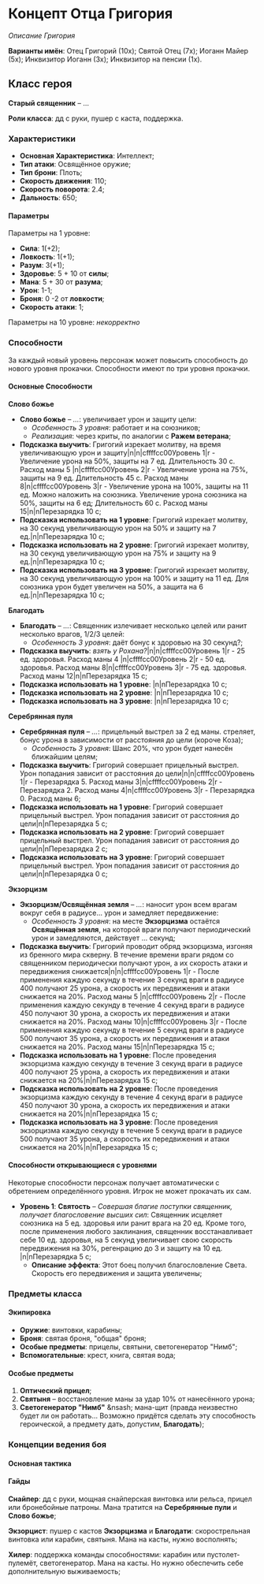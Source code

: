 # Концепт Отца Григория
*Описание Григория*

**Варианты имён**: Отец Григорий (10x); Святой Отец (7x); Иоганн Майер (5x); Инквизитор Иоганн (3x); Инквизитор на пенсии (1x).

## Класс героя
**Старый священник** &ndash; ...

**Роли класса**: дд с руки, пушер с каста, поддержка.

### Характеристики
   * **Основная Характеристика**: Интеллект;
   * **Тип атаки**: Освящённое оружие;
   * **Тип брони**: Плоть;
   * **Скорость движения**: 110;
   * **Скорость поворота**: 2.4;
   * **Дальность**: 650;

#### Параметры

Параметры на 1 уровне:

   * **Сила**: 1(+2);
   * **Ловкость**: 1(+1);
   * **Разум**: 3(+1);
   * **Здоровье**: 5 + 10 от **силы**;
   * **Мана**: 5 + 30 от **разума**;
   * **Урон**: 1-1;
   * **Броня**: 0 -2 от **ловкости**;
   * **Скорость атаки**: 1;

Параметры на 10 уровне:
*некорректно*

### Способности
За каждый новый уровень персонаж может повысить способность до нового уровня прокачки. Способности имеют по три уровня прокачки.

#### Основные Способности

**Слово божье**

* **Слово божье** &ndash; *...*: увеличивает урон и защиту цели:
   * *Особенность 3 уровня*: работает и на союзников;
   * *Реализация*: через криты, по аналогии с **Ражем ветерана**;
* **Подсказка выучить**: Григогий изрекает молитву, на время увеличивающую урон и защиту|n|n|cffffcc00Уровень 1|r - Увеличение урона на 50%, защиты на 7 ед. Длительность 30 с. Расход маны 5 |n|cffffcc00Уровень 2|r - Увеличение урона на 75%, защиты на 9 ед. Длительность 45 с. Расход маны 8|n|cffffcc00Уровень 3|r - Увеличение урона на 100%, защиты на 11 ед. Можно наложить на союзника. Увеличение урона союзника на 50%, защиты на 6 ед; Длительность 60 с. Расход маны 15|n|nПерезарядка 10 с;
* **Подсказка использовать на 1 уровне**: Григогий изрекает молитву, на 30 секунд увеличивающую урон на 50% и защиту на 7 ед.|n|nПерезарядка 10 с;
* **Подсказка использовать на 2 уровне**: Григогий изрекает молитву, на 30 секунд увеличивающую урон на 75% и защиту на 9 ед.|n|nПерезарядка 10 с;
* **Подсказка использовать на 3 уровне**: Григогий изрекает молитву, на 30 секунд увеличивающую урон на 100% и защиту на 11 ед. Для союзника урон будет увеличен на 50%, а защита на 6 ед.|n|nПерезарядка 10 с;

**Благодать**

* **Благодать** &ndash; *...*: Священник излечивает несколько целей или ранит несколько врагов, 1/2/3 целей:
   * *Особенность 3 уровня*: даёт бонус к здоровью на 30 секунд?;
* **Подсказка выучить**: *взять у Рохана?*|n|n|cffffcc00Уровень 1|r - 25 ед. здоровья. Расход маны 4 |n|cffffcc00Уровень 2|r - 50 ед. здоровья. Расход маны 8|n|cffffcc00Уровень 3|r - 75 ед. здоровья. Расход маны 12|n|nПерезарядка 15 с;
* **Подсказка использовать на 1 уровне**: |n|nПерезарядка 10 с;
* **Подсказка использовать на 2 уровне**: |n|nПерезарядка 10 с;
* **Подсказка использовать на 3 уровне**: |n|nПерезарядка 10 с;

**Серебрянная пуля**

* **Серебрянная пуля** &ndash; *...*: прицельный выстрел за 2 ед маны. стреляет, бонус урона в зависимости от расстояния до цели (короче Коза);
   * *Особенность 3 уровня*: Шанс 20%, что урон будет нанесён ближайшим целям;
* **Подсказка выучить**: Григорий совершает прицельный выстрел. Урон попадания зависит от расстояния до цели|n|n|cffffcc00Уровень 1|r - Перезарядка 5. Расход маны 3|n|cffffcc00Уровень 2|r - Перезарядка 2. Расход маны 4|n|cffffcc00Уровень 3|r - Перезарядка 0. Расход маны 6;
* **Подсказка использовать на 1 уровне**: Григорий совершает прицельный выстрел. Урон попадания зависит от расстояния до цели|n|nПерезарядка 5 с;
* **Подсказка использовать на 2 уровне**: Григорий совершает прицельный выстрел. Урон попадания зависит от расстояния до цели|n|nПерезарядка 2 с;
* **Подсказка использовать на 3 уровне**: Григорий совершает прицельный выстрел. Урон попадания зависит от расстояния до цели|n|nПерезарядка 0 с;

**Экзорцизм**

* **Экзорцизм/Освящённая земля** &ndash; *...*: наносит урон всем врагам вокруг себя в радиусе... урон и замедляет передвижение:
   * *Особенность 3 уровня*: на месте **Экзорцизма** остаётся **Освящённая земля**, на которой враги получают периодический урон и замедляются, действует ... секунд;
* **Подсказка выучить**: Григорий проводит обряд экзорцизма, изгоняя из бренного мира скверну. В течение времени враги рядом со священником периодически получают урон, а их скорость атаки и передвижения снижается|n|n|cffffcc00Уровень 1|r - После применения каждую секунду в течение 3 секунд враги в радиусе 400 получают 25 урона, а скорость их передвижения и атаки снижается на 20%. Расход маны 5 |n|cffffcc00Уровень 2|r - После применения каждую секунду в течение 4 секунд враги в радиусе 450 получают 30 урона, а скорость их передвижения и атаки снижается на 20%. Расход маны 10|n|cffffcc00Уровень 3|r - После применения каждую секунду в течение 5 секунд враги в радиусе 500 получают 35 урона, а скорость их передвижения и атаки снижается на 20%. Расход маны 15|n|nПерезарядка 15 с;
* **Подсказка использовать на 1 уровне**: После проведения экзорцизма каждую секунду в течение 3 секунд враги в радиусе 400 получают 25 урона, а скорость их передвижения и атаки снижается на 20%|n|nПерезарядка 15 с;
* **Подсказка использовать на 2 уровне**: После проведения экзорцизма каждую секунду в течение 4 секунд враги в радиусе 450 получают 30 урона, а скорость их передвижения и атаки снижается на 20%|n|nПерезарядка 15 с;
* **Подсказка использовать на 3 уровне**: После проведения экзорцизма каждую секунду в течение 5 секунд враги в радиусе 500 получают 35 урона, а скорость их передвижения и атаки снижается на 20%|n|nПерезарядка 15 с;

#### Способности открывающиеся с уровнями
Некоторые способности персонаж получает автоматически с обретением определённого уровня. Игрок не может прокачать их сам.

   * **Уровень 1**: **Святость** &ndash; *Совершая благие поступки священник, получает благословение высших сил*: Священник исцеляет союзника на 5 ед. здоровья или ранит врага на 20 ед. Кроме того, после применения любого заклинания, священник восстанавливает себе 10 ед. здоровья, на 5 секунд увеличивает свою скорость передвижения на 30%, регенрацию до 3 и защиту на 10 ед. |n|nПерезарядка 5 с;
      * **Описание эффекта**: Этот боец получил благословление Света. Скорость его передвижения и защита увеличены;

### Предметы класса

#### Экипировка
   * **Оружие**: винтовки, карабины;
   * **Броня**: святая броня, "общая" броня;
   * **Особые предметы**: прицелы, святыни, светогенератор "Нимб";
   * **Вспомогательные**: крест, книга, святая вода;

#### Особые предметы
   1. **Оптический прицел**;
   2. **Святыня** &ndash; восстановление маны за удар 10% от нанесённого урона;
   3. **Светогенератор "Нимб"** &nsash; мана-щит (правда неизвестно будет ли он работать... Возможно придётся сделать эту способность героической, а предмету дать, допустим, **Благодать**);

### Концепции ведения боя
#### Основная тактика

#### Гайды

**Снайпер**: дд с руки, мощная снайперская винтовка или рельса, прицел или бронебойные патроны. Мана тратится на **Серебрянные пули** и **Слово божье**;

**Экзорцист**: пушер с кастов **Экзорцизма** и **Благодати**: скорострельная винтовка или карабин, святыня. Мана на касты, нужно восполнять;

**Хилер**: поддержка команды способностями: карабин или пустолет-пулемёт, светогенератор. Мана на касты. Но нужно обеспечить себе дополнительную выживаемость;